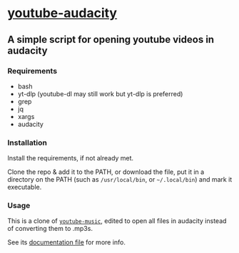 # [youtube-audacity](/bin/youtube-audacity)
## A simple script for opening youtube videos in audacity

### Requirements

* bash
* yt-dlp (youtube-dl may still work but yt-dlp is preferred)
* grep
* jq
* xargs
* audacity

### Installation

Install the requirements, if not already met.

Clone the repo & add it to the PATH, or download the file, put it in a directory on the PATH (such as `/usr/local/bin`, or `~/.local/bin`) and mark it executable.

### Usage

This is a clone of [`youtube-music`](./youtube-music.md), edited to open all files in audacity instead of converting them to .mp3s.

See its [documentation file](./youtube-music.md) for more info.

